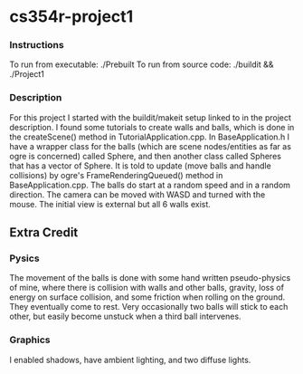 # cs354r-project1
### Instructions
To run from executable:  ./Prebuilt
To run from source code: ./buildit && ./Project1

### Description
For this project I started with the buildit/makeit setup linked to in the project description. I found some tutorials to create walls and balls, which is done in the createScene() method in TutorialApplication.cpp. In BaseApplication.h I have a wrapper class for the balls (which are scene nodes/entities as far as ogre is concerned) called Sphere, and then another class called Spheres that has a vector of Sphere. It is told to update (move balls and handle collisions) by ogre's FrameRenderingQueued() method in BaseApplication.cpp. The balls do start at a random speed and in a random direction. The camera can be moved with WASD and turned with the mouse. The initial view is external but all 6 walls exist.

## Extra Credit
### Pysics
The movement of the balls is done with some hand written pseudo-physics of mine, where there is collision with walls and other balls, gravity, loss of energy on surface collision, and some friction when rolling on the ground. They eventually come to rest. Very occasionally two balls will stick to each other, but easily become unstuck when a third ball intervenes.

### Graphics
I enabled shadows, have ambient lighting, and two diffuse lights.